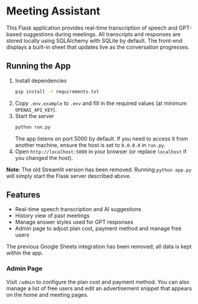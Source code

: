 # Meeting Assistant

This Flask application provides real-time transcription of speech and GPT-based suggestions during meetings. All transcripts and responses are stored locally using SQLAlchemy with SQLite by default. The front-end displays a built-in sheet that updates live as the conversation progresses.

## Running the App
1. Install dependencies
   ```bash
   pip install -r requirements.txt
   ```
2. Copy `.env.example` to `.env` and fill in the required values
   (at minimum `OPENAI_API_KEY`).
3. Start the server
   ```bash
   python run.py
   ```
   The app listens on port 5000 by default. If you need to access it from
   another machine, ensure the host is set to `0.0.0.0` in `run.py`.
4. Open `http://localhost:5000` in your browser (or replace `localhost` if you
   changed the host).

**Note**: The old Streamlit version has been removed. Running `python app.py`
will simply start the Flask server described above.

## Features
- Real-time speech transcription and AI suggestions
- History view of past meetings
- Manage answer styles used for GPT responses
- Admin page to adjust plan cost, payment method and manage free users

The previous Google Sheets integration has been removed; all data is kept within the app.

### Admin Page
Visit `/admin` to configure the plan cost and payment method. You can also manage a list of free users and edit an advertisement snippet that appears on the home and meeting pages.

